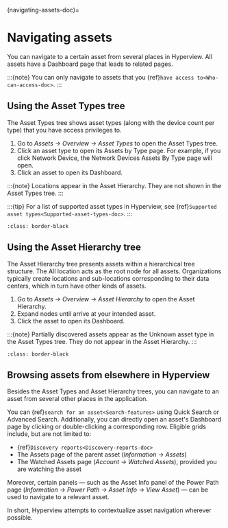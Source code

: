 (navigating-assets-doc)=

# Navigating assets

You can navigate to a certain asset from several places in Hyperview. All assets have a Dashboard page that leads to related pages.

:::{note}
You can only navigate to assets that you {ref}`have access to<Who-can-access-doc>`.
:::

## Using the Asset Types tree

The Asset Types tree shows asset types (along with the device count per type) that you have access privileges to.

1. Go to *Assets → Overview → Asset Types* to open the Asset Types tree.
2. Click an asset type to open its Assets by Type page. For example, if you click Network Device, the Network Devices Assets By Type page will open.
3. Click an asset to open its Dashboard.

:::{note}
Locations appear in the Asset Hierarchy. They are not shown in the Asset Types tree.
:::

:::{tip}
For a list of supported asset types in Hyperview, see {ref}`Supported asset types<Supported-asset-types-doc>`.
:::

```{image} /product/asset-management/media/types_tree.png
:class: border-black
```

## Using the Asset Hierarchy tree

The Asset Hierarchy tree presents assets within a hierarchical tree structure. The All location acts as the root node for all assets. Organizations typically create locations and sub-locations corresponding to their data centers, which in turn have other kinds of assets.

1. Go to *Assets → Overview → Asset Hierarchy* to open the Asset Hierarchy.
2. Expand nodes until arrive at your intended asset.
3. Click the asset to open its Dashboard.

:::{note}
Partially discovered assets appear as the Unknown asset type in the Asset Types tree. They do not appear in the Asset Hierarchy.
:::

```{image} /product/asset-management/media/asset_hierarchy.png
:class: border-black
```

## Browsing assets from elsewhere in Hyperview

Besides the Asset Types and Asset Hierarchy trees, you can navigate to an asset from several other places in the application.

You can {ref}`search for an asset<Search-features>` using Quick Search or Advanced Search. Additionally, you can directly open an asset's Dashboard page by clicking or double-clicking a corresponding row. Eligible grids include, but are not limited to:

- {ref}`Discovery reports<Discovery-reports-doc>`
- The Assets page of the parent asset (*Information → Assets*)
- The Watched Assets page (*Account → Watched Assets*), provided you are watching the asset

Moreover, certain panels — such as the Asset Info panel of the Power Path page (*Information → Power Path → Asset Info → View Asset*) — can be used to navigate to a relevant asset.

In short, Hyperview attempts to contextualize asset navigation wherever possible.
